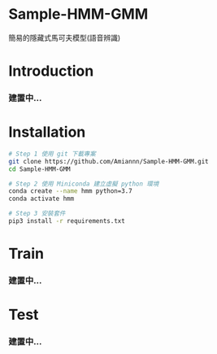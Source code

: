 # Sample-HMM-GMM
簡易的隱藏式馬可夫模型(語音辨識)

# Introduction
### 建置中...

# Installation
```bash
# Step 1 使用 git 下載專案
git clone https://github.com/Amiannn/Sample-HMM-GMM.git
cd Sample-HMM-GMM

# Step 2 使用 Miniconda 建立虛擬 python 環境
conda create --name hmm python=3.7
conda activate hmm

# Step 3 安裝套件
pip3 install -r requirements.txt
```

# Train
### 建置中...

# Test
### 建置中...
